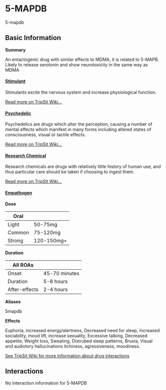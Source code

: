 # 5-MAPDB

5-mapdb

## Basic Information

**Summary**

An entactogenic drug with similar effects to MDMA, it is related to 5-MAPB. Likely to release serotonin and show neurotoxicity in the same way as MDMA

#### [Stimulant](/category/stimulant)

Stimulants excite the nervous system and increase physiological function.

[Read more on TripSit Wiki...](#{category.wiki})

#### [Psychedelic](/category/psychedelic)

Psychedelics are drugs which alter the perception, causing a number of mental effects which manifest in many forms including altered states of consciousness, visual or tactile effects.

[Read more on TripSit Wiki...](#{category.wiki})

#### [Research Chemical](/category/research-chemical)

Research chemicals are drugs with relatively little history of human use, and thus particular care should be taken if choosing to ingest them.

[Read more on TripSit Wiki...](#{category.wiki})

#### [Empathogen](/category/empathogen)

**Dose**

| Oral   |            |
| ------ | ---------- |
| Light  | 50-75mg    |
| Common | 75-120mg   |
| Strong | 120-150mg+ |

**Duration**

| All ROAs      |               |
| ------------- | ------------- |
| Onset         | 45-70 minutes |
| Duration      | 5-8 hours     |
| After-effects | 2-4 hours     |

**Aliases**

5mapdb  

**Effects**

Euphoria, increased energy/alertness, Decreased need for sleep, Increased sociability, mood lift, increase sexuality, Excessive talking, Decreased appetite, Weight loss, Sweating, Distrubed sleep patterns, Bruxia, Visual and audiotory hallucinations itchiness, agressiveness, moodiness.

[See TripSit Wiki for more information about drug interactions](http://combo.tripsit.me/)

## Interactions

No interaction information for 5-MAPDB